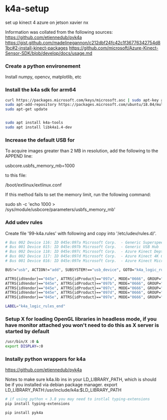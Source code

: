 # k4a-setup
set up kinect 4 azure on jetson xavier nx

Information was collated from the following sources:
https://github.com/etiennedub/pyk4a
https://gist.github.com/madelinegannon/c212dbf24fc42c1f36776342754d81bc#2-install-kinect-packages
https://github.com/microsoft/Azure-Kinect-Sensor-SDK/blob/develop/docs/usage.md


### Create a python environement

Install numpy, opencv, matplotlib, etc


### Install the k4a sdk for arm64

```bash
curl https://packages.microsoft.com/keys/microsoft.asc | sudo apt-key add -
sudo apt-add-repository https://packages.microsoft.com/ubuntu/18.04/multiarch/prod
sudo apt-get update


sudo apt install k4a-tools
sudo apt install libk4a1.4-dev


```


### Increase the default USB for 
To acquire images greater than 2 MB in resolution, add the following to the APPEND line:

usbcore.usbfs_memory_mb=1000

to this file:

/boot/extlinux/extlinux.conf

If this method fails to set the memory limit, run the following command:

sudo sh -c 'echo 1000 > /sys/module/usbcore/parameters/usbfs_memory_mb'


### Add udev rules 
Create file '99-k4a.rules' with following and copy into '/etc/udev/rules.d/'.
```bash
# Bus 002 Device 116: ID 045e:097a Microsoft Corp.  - Generic Superspeed USB Hub
# Bus 001 Device 015: ID 045e:097b Microsoft Corp.  - Generic USB Hub
# Bus 002 Device 118: ID 045e:097c Microsoft Corp.  - Azure Kinect Depth Camera
# Bus 002 Device 117: ID 045e:097d Microsoft Corp.  - Azure Kinect 4K Camera
# Bus 001 Device 016: ID 045e:097e Microsoft Corp.  - Azure Kinect Microphone Array

BUS!="usb", ACTION!="add", SUBSYSTEM!=="usb_device", GOTO="k4a_logic_rules_end"

ATTRS{idVendor}=="045e", ATTRS{idProduct}=="097a", MODE="0666", GROUP="plugdev"
ATTRS{idVendor}=="045e", ATTRS{idProduct}=="097b", MODE="0666", GROUP="plugdev"
ATTRS{idVendor}=="045e", ATTRS{idProduct}=="097c", MODE="0666", GROUP="plugdev"
ATTRS{idVendor}=="045e", ATTRS{idProduct}=="097d", MODE="0666", GROUP="plugdev"
ATTRS{idVendor}=="045e", ATTRS{idProduct}=="097e", MODE="0666", GROUP="plugdev"

LABEL="k4a_logic_rules_end"

```

### Setup X for loading OpenGL libraries in headless mode, if you have monitor attached you won't need to do this as X server is started by default

```bash
/usr/bin/X :0 &
export DISPLAY=:0

```


### Instally python wrappers for k4a
https://github.com/etiennedub/pyk4a

Notes to make sure k4a.lib ins in your LD_LIBRARY_PATH, which is should be if you installed via debian package manager.
export LD_LIBRARY_PATH:/usr/include/k4a:$LD_LIBRARY_PATH

```bash
# if using python < 3.8 you may need to instlal typing-extensions
pip install typing-extensions

pip install pyk4a

```

